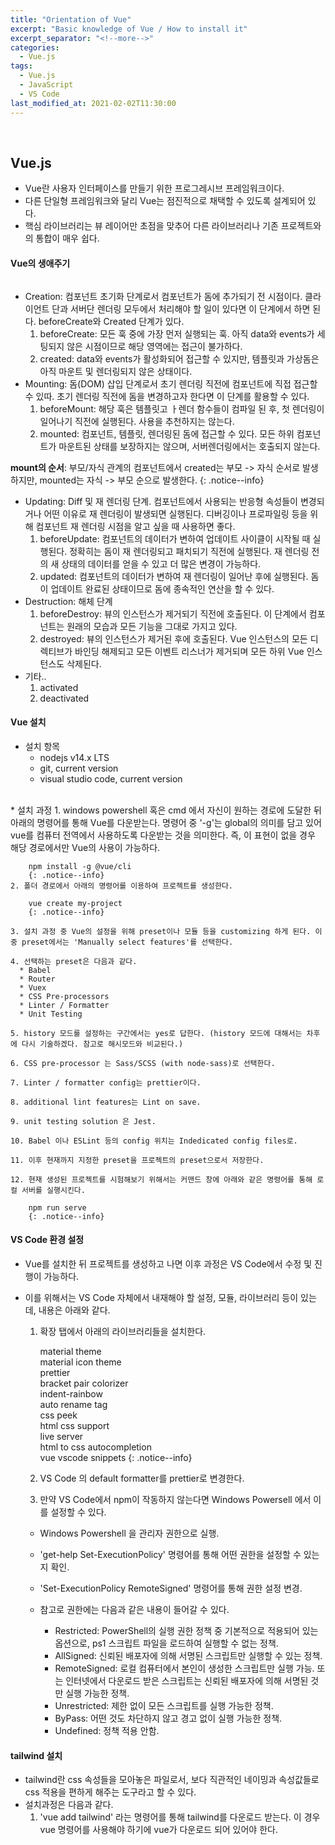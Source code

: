 ```yaml
---
title: "Orientation of Vue"
excerpt: "Basic knowledge of Vue / How to install it"
excerpt_separator: "<!--more-->"
categories:
  - Vue.js
tags:
  - Vue.js
  - JavaScript
  - VS Code
last_modified_at: 2021-02-02T11:30:00
---
```

<!--more-->

<br>

## Vue.js

  * Vue란 사용자 인터페이스를 만들기 위한 프로그레시브 프레임워크이다.
  * 다른 단일형 프레임워크와 달리 Vue는 점진적으로 채택할 수 있도록 설계되어 있다.
  * 핵심 라이브러리는 뷰 레이어만 초점을 맞추어 다른 라이브러리나 기존 프로젝트와의 통합이 매우 쉽다.

#### Vue의 생애주기

<img src="/images/2021-02-02-lifecycle-of-vue.png" alt="">

  * Creation: 컴포넌트 초기화 단계로서 컴포넌트가 돔에 추가되기 전 시점이다. 클라이언트 단과 서버단 렌더링 모두에서 처리해야 할 일이 있다면 이 단계에서 하면 된다. beforeCreate와 Created 단계가 있다.
    1. beforeCreate: 모든 훅 중에 가장 먼저 실행되는 훅. 아직 data와 events가 세팅되지 않은 시점이므로 해당 영역에는 접근이 불가하다.
    2. created: data와 events가 활성화되어 접근할 수 있지만, 템플릿과 가상돔은 아직 마운트 및 렌더링되지 않은 상태이다.
  * Mounting: 돔(DOM) 삽입 단계로서 초기 렌더링 직전에 컴포넌트에 직접 접근할 수 있따. 초기 렌더링 직전에 돔을 변경하고자 한다면 이 단계를 활용할 수 있다.
    1. beforeMount: 해당 훅은 템플릿고 ㅏ렌더 함수들이 컴파일 된 후, 첫 렌더링이 일어나기 직전에 실행된다. 사용을 추천하지는 않는다.
    2. mounted: 컴포넌트, 템플릿, 렌더링된 돔에 접근할 수 있다. 모든 하위 컴포넌트가 마운트된 상태를 보장하지는 않으며, 서버렌더링에서는 호출되지 않는다.
    
**mount의 순서**: 부모/자식 관계의 컴포넌트에서 created는 부모 -> 자식 순서로 발생하지만, mounted는 자식 -> 부모 순으로 발생한다.
{: .notice--info}

  * Updating: Diff 및 재 렌더링 단계. 컴포넌트에서 사용되는 반응형 속성들이 변경되거나 어떤 이유로 재 렌더링이 발생되면 실행된다. 디버깅이나 프로파일링 등을 위해 컴포넌트 재 렌더링 시점을 알고 싶을 때 사용하면 좋다.
    1. beforeUpdate: 컴포넌트의 데이터가 변하여 업데이트 사이클이 시작될 때 실행된다. 정확히는 돔이 재 렌더링되고 패치되기 직전에 실행된다. 재 렌더링 전의 새 상태의 데이터를 얻을 수 있고 더 많은 변경이 가능하다.
    2. updated: 컴포넌트의 데이터가 변하여 재 렌더링이 일어난 후에 실행된다. 돔이 업데이트 완료된 상태이므로 돔에 종속적인 연산을 할 수 있다.
  * Destruction: 해체 단계
    1. beforeDestroy: 뷰의 인스턴스가 제거되기 직전에 호출된다. 이 단계에서 컴포넌트는 원래의 모습과 모든 기능을 그대로 가지고 있다.
    2. destroyed: 뷰의 인스턴스가 제거된 후에 호출된다. Vue 인스턴스의 모든 디렉티브가 바인딩 해제되고 모든 이벤트 리스너가 제거되며 모든 하위 Vue 인스턴스도 삭제된다.
  * 기타..
    1. activated
    2. deactivated
  
  
#### Vue 설치

  * 설치 항목
    * nodejs v14.x LTS
    * git, current version
    * visual studio code, current version
<br>
  * 설치 과정
    1. windows powershell 혹은 cmd 에서 자신이 원하는 경로에 도달한 뒤 아래의 명령어를 통해 Vue를 다운받는다. 명령어 중 '-g'는 global의 의미를 담고 있어 vue를 컴퓨터 전역에서 사용하도록 다운받는 것을 의미한다. 즉, 이 표현이 없을 경우 해당 경로에서만 Vue의 사용이 가능하다.
     
        npm install -g @vue/cli
        {: .notice--info}
    2. 폴더 경로에서 아래의 명령어를 이용하여 프로젝트를 생성한다.
    
        vue create my-project
        {: .notice--info}
        
    3. 설치 과정 중 Vue의 설정을 위해 preset이나 모듈 등을 customizing 하게 된다. 이 중 preset에서는 'Manually select features'를 선택한다.
    
    4. 선택하는 preset은 다음과 같다.
      * Babel
      * Router
      * Vuex
      * CSS Pre-processors
      * Linter / Formatter
      * Unit Testing
      
    5. history 모드를 설정하는 구간에서는 yes로 답한다. (history 모드에 대해서는 차후에 다시 기술하겠다. 참고로 해시모드와 비교된다.)
    
    6. CSS pre-processor 는 Sass/SCSS (with node-sass)로 선택한다.
    
    7. Linter / formatter config는 prettier이다.
    
    8. additional lint features는 Lint on save.
    
    9. unit testing solution 은 Jest.
    
    10. Babel 이나 ESLint 등의 config 위치는 Indedicated config files로.
    
    11. 이후 현재까지 지정한 preset을 프로젝트의 preset으로서 저장한다.
    
    12. 현재 생성된 프로젝트를 시험해보기 위해서는 커맨드 창에 아래와 같은 명령어를 통해 로컬 서버를 실행시킨다.
    
        npm run serve
        {: .notice--info}
    
#### VS Code 환경 설정

  * Vue를 설치한 뒤 프로젝트를 생성하고 나면 이후 과정은 VS Code에서 수정 및 진행이 가능하다.
  * 이를 위해서는 VS Code 자체에서 내재해야 할 설정, 모듈, 라이브러리 등이 있는데, 내용은 아래와 같다.
  
    1. 확장 탭에서 아래의 라이브러리들을 설치한다.
    
        material theme<br>
        material icon theme<br>
        prettier<br>
        bracket pair colorizer<br>
        indent-rainbow<br>
        auto rename tag<br>
        css peek<br>
        html css support<br>
        live server<br>
        html to css autocompletion<br>
        vue vscode snippets
        {: .notice--info}
        
    2. VS Code 의 default formatter를 prettier로 변경한다.
    
    3. 만약 VS Code에서 npm이 작동하지 않는다면 Windows Powersell 에서 이를 설정할 수 있다.
      * Windows Powershell 을 관리자 권한으로 실행.
      * 'get-help Set-ExecutionPolicy' 명령어를 통해 어떤 권한을 설정할 수 있는지 확인.
      * 'Set-ExecutionPolicy RemoteSigned' 명령어를 통해 권한 설정 변경.
      * 참고로 권한에는 다음과 같은 내용이 들어갈 수 있다.
      
        * Restricted: PowerShell의 실행 권한 정책 중 기본적으로 적용되어 있는 옵션으로, ps1 스크립트 파일을 로드하여 실행할 수 없는 정책.
        * AllSigned: 신뢰된 배포자에 의해 서명된 스크립트만 실행할 수 있는 정책.
        * RemoteSigned: 로컬 컴퓨터에서 본인이 생성한 스크립트만 실행 가능. 또는 인터넷에서 다운로드 받은 스크립트는 신뢰된 배포자에 의해 서명된 것만 실행 가능한 정책.
        * Unrestricted: 제한 없이 모든 스크립트를 실행 가능한 정책.
        * ByPass: 어떤 것도 차단하지 않고 경고 없이 실행 가능한 정책.
        * Undefined: 정책 적용 안함.
        
#### tailwind 설치

  * tailwind란 css 속성들을 모아놓은 파일로서, 보다 직관적인 네이밍과 속성값들로 css 적용을 편하게 해주는 도구라고 할 수 있다.
  * 설치과정은 다음과 같다.
    1. 'vue add tailwind' 라는 명령어를 통해 tailwind를 다운로드 받는다. 이 경우 vue 명령어를 사용해야 하기에 vue가 다운로드 되어 있어야 한다.
        
